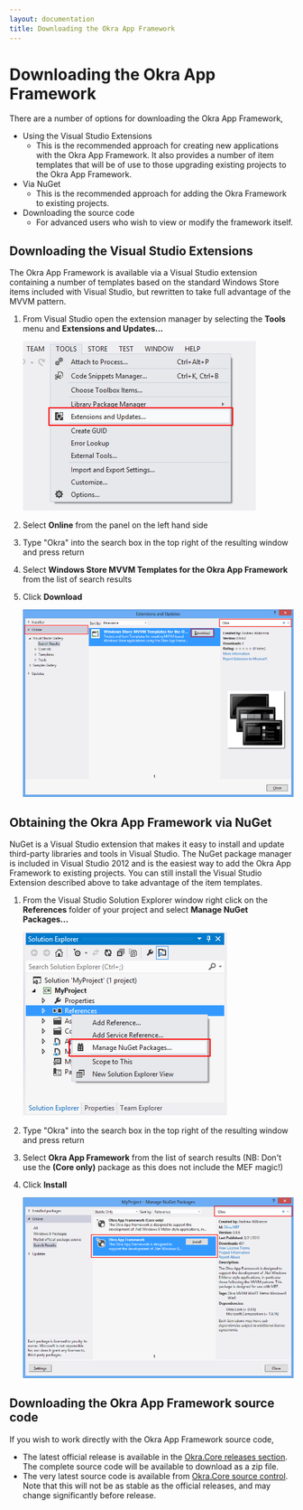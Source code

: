 ```yaml
---
layout: documentation
title: Downloading the Okra App Framework
---
```


Downloading the Okra App Framework
==================================

There are a number of options for downloading the Okra App Framework,

* Using the Visual Studio Extensions
  - This is the recommended approach for creating new applications with the Okra App Framework. It also provides a number of
    item templates that will be of use to those upgrading existing projects to the Okra App Framework.
* Via NuGet
  - This is the recommended approach for adding the Okra Framework to existing projects.
* Downloading the source code
  - For advanced users who wish to view or modify the framework itself.

Downloading the Visual Studio Extensions
----------------------------------------

The Okra App Framework is available via a Visual Studio extension containing a number of templates based on the standard Windows Store items included with Visual Studio,
but rewritten to take full advantage of the MVVM pattern.

1. From Visual Studio open the extension manager by selecting the **Tools** menu and **Extensions and Updates...**

	![Extensions and Updates](images/ExtensionManagerMenu.png)

2. Select **Online** from the panel on the left hand side
3. Type "Okra" into the search box in the top right of the resulting window and press return
4. Select **Windows Store MVVM Templates for the Okra App Framework** from the list of search results
5. Click **Download**

	![Extension Manager](images/ExtensionManager.png)

Obtaining the Okra App Framework via NuGet
------------------------------------------

NuGet is a Visual Studio extension that makes it easy to install and update third-party libraries and tools in Visual Studio. The NuGet package manager is included in Visual
Studio 2012 and is the easiest way to add the Okra App Framework to existing projects. You can still install the Visual Studio Extension described above to take advantage of
the item templates.

1. From the Visual Studio Solution Explorer window right click on the **References** folder of your project and select **Manage NuGet Packages...**

    ![Manage NuGet Packages...](images/NuGetPackages.png)

2. Type "Okra" into the search box in the top right of the resulting window and press return
3. Select **Okra App Framework** from the list of search results (NB: Don't use the **(Core only)** package as this does not include the MEF magic!)
4. Click **Install**

    ![NuGet Package Manager](images/PackageManager.png)

Downloading the Okra App Framework source code
----------------------------------------------

If you wish to work directly with the Okra App Framework source code,

* The latest official release is available in the [Okra.Core releases section](https://github.com/OkraFramework/Okra.Core/releases). The complete source code will be available to download as a zip file.
* The very latest source code is available from [Okra.Core source control](https://github.com/OkraFramework/Okra.Core). Note that this will not be as stable as the official releases, and may change significantly before release.

